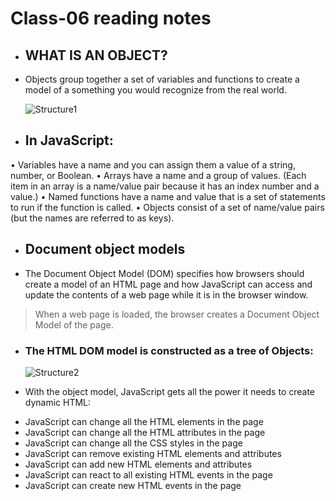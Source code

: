 # Class-06 reading notes #

* ## WHAT IS AN OBJECT? ##
- Objects group together a set of variables and functions to create a model of a something you would recognize from the real world.

  ![Structure1](https://mathiasbynens.be/_img/js-engines/object-model.svg)
  
* ## In JavaScript: ##
• Variables have a name and you can assign them a value of a string, number, or Boolean.
• Arrays have a name and a group of values. (Each item in an array is a name/value pair because it has an index number and a value.)
• Named functions have a name and value that is a set of statements to run if the function is called.
• Objects consist of a set of name/value pairs (but the names are referred to as keys).

* ## Document object models ##
- The Document Object Model (DOM) specifies how browsers should create a model of an HTML page and how JavaScript can access and update the contents of a web page while it is in the browser window.
> When a web page is loaded, the browser creates a Document Object Model of the page.

- ### The HTML DOM model is constructed as a tree of Objects: ###

  ![Structure2](https://www.w3schools.com/js/pic_htmltree.gif)
  
 - With the object model, JavaScript gets all the power it needs to create dynamic HTML:

* JavaScript can change all the HTML elements in the page
* JavaScript can change all the HTML attributes in the page
* JavaScript can change all the CSS styles in the page
* JavaScript can remove existing HTML elements and attributes
* JavaScript can add new HTML elements and attributes
* JavaScript can react to all existing HTML events in the page
* JavaScript can create new HTML events in the page

